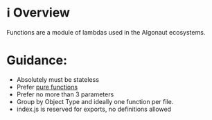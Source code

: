 # ℹ Overview

Functions are a module of lambdas used in the Algonaut ecosystems.

# Guidance:

- Absolutely must be stateless
- Prefer [pure functions](https://blog.greenroots.info/what-are-pure-functions-and-side-effects-in-javascript)
- Prefer no more than 3 parameters
- Group by Object Type and ideally one function per file.
- index.js is reserved for exports, no definitions allowed
